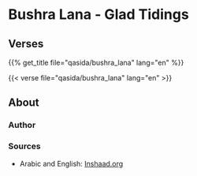# Bushra Lana - Glad Tidings

## Verses

{{% get_title  file="qasida/bushra_lana" lang="en" %}}

{{< verse file="qasida/bushra_lana" lang="en" >}}

## About

### Author

### Sources

- Arabic and English: [Inshaad.org](http://inshaad.org/hymns-a-h/bushra-lana-%D8%A8%D8%B4%D8%B1%D9%89-%D9%84%D9%86%D8%A7/)

